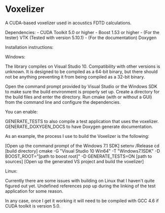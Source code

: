 Voxelizer
=========

A CUDA-based voxelizer used in acoustics FDTD calculations.

Dependencies: - CUDA Toolkit 5.0 or higher
			  - Boost 1.53 or higher
			  - (For the tester) VTK (Tested with version 5.10.1)
			  - (For the documentation) Doxygen

Installation instructions:

Windows:

The library compiles on Visual Studio 10. Compatibility with other versions is
unknown. It is designed to be compiled as a 64-bit binary, but there should not 
be anything preventing it from being compiled as a 32-bit binary.

Open the command prompt provided by Visual Studio or the Windows SDK to make 
sure the build environment is properly set up. Create a directory for the build 
files and enter the directory. Run cmake (with or without a GUI) from the 
command line and configure the dependencies.

You can enable: 

GENERATE_TESTS        to also compile a test application that uses the 
                      voxelizer.
GENERATE_DOXYGEN_DOCS to have Doxygen generate documentation.

As an example, the process I use to build the Voxelizer is the following:

[Open up the command prompt of the Windows 7.1 SDK]
setenv /Release
cd [build directory]
cmake -G "Visual Studio 10 Win64" -T "Windows7.1SDK" -D BOOST_ROOT="[path to boost root]" -D GENERATE_TESTS=ON [path to sources]
[Open up the generated VS project and build the voxelizer]

Linux:

Currently there are some issues with building on Linux that I haven't quite 
figured out yet. Undefined references pop up during the linking of the test 
application for some reason.

In any case, once I get it working it will need to be compiled with GCC 4.6 if 
CUDA toolkit is version 5.0.